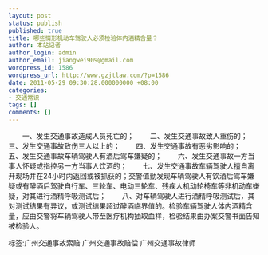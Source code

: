 ```yaml
---
layout: post
status: publish
published: true
title: 哪些情形机动车驾驶人必须检验体内酒精含量？
author: 本站记者
author_login: admin
author_email: jiangwei909@gmail.com
wordpress_id: 1586
wordpress_url: http://www.gzjtlaw.com/?p=1586
date: 2011-05-29 09:30:28.000000000 +08:00
categories:
- 交通常识
tags: []
comments: []
---
```

　　一、发生交通事故造成人员死亡的；　　 二、发生交通事故致人重伤的；　　 三、发生交通事故致伤三人以上的；　　 四、发生交通事故有恶劣影响的；　　 五、发生交通事故车辆驾驶人有酒后驾车嫌疑的；　　 六、发生交通事故一方当事人怀疑或指控另一方当事人饮酒的；　　 七、发生交通事故车辆驾驶人擅自离开现场并在24小时内返回或被抓获的；交警值勤发现车辆驾驶人有饮酒后驾车嫌疑或有醉酒后驾驶自行车、三轮车、电动三轮车、残疾人机动轮椅车等非机动车嫌疑，对其进行酒精呼吸测试后；　　 八、对车辆驾驶人进行酒精呼吸测试后，其对测试结果有异议，或测试结果超过醉酒临界值的。检验车辆驾驶人体内酒精含量，应由交警将车辆驾驶人带至医疗机构抽取血样，检验结果由办案交警书面告知被检验人。　　标签:广州交通事故索赔 广州交通事故赔偿 广州交通事故律师
